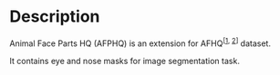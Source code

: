 # Description

Animal Face Parts HQ (AFPHQ) is an extension for AFHQ<sup>[[1](https://paperswithcode.com/dataset/afhq), [2](https://www.kaggle.com/datasets/andrewmvd/animal-faces)]</sup> dataset.

It contains eye and nose masks for image segmentation task.
